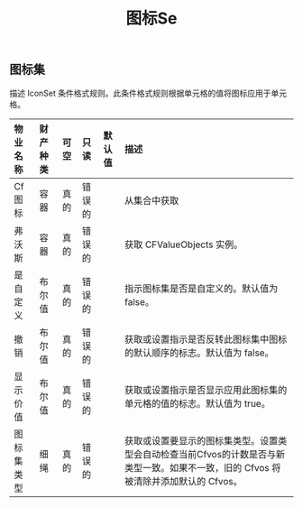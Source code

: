 ﻿---
title: 图标Se
second_title: Aspose.Cells Cloud Documen
type: docs
url: /zh/specification/model/iconset/
description: Aspose.Cells 云模型规范：IconSet。轻松处理 Excel 和其他电子表格文档，具有打开、生成、编辑、拆分、合并、比较和转换等功能
weight: 50
---
## **图标集**

描述 IconSet 条件格式规则。此条件格式规则根据单元格的值将图标应用于单元格。

|物业名称|财产种类|可空|只读|默认值|描述|
|:- |:- |:- |:- |:- |:- |
| Cf图标|容器|真的|错误的||从集合中获取|
|弗沃斯|容器|真的|错误的||获取 CFValueObjects 实例。|
|是自定义|布尔值|真的|错误的||指示图标集是否是自定义的。默认值为 false。|
|撤销|布尔值|真的|错误的||获取或设置指示是否反转此图标集中图标的默认顺序的标志。默认值为 false。|
|显示价值|布尔值|真的|错误的||获取或设置指示是否显示应用此图标集的单元格的值的标志。默认值为 true。|
|图标集类型|细绳|真的|错误的||获取或设置要显示的图标集类型。设置类型会自动检查当前Cfvos的计数是否与新类型一致。如果不一致，旧的 Cfvos 将被清除并添加默认的 Cfvos。|

